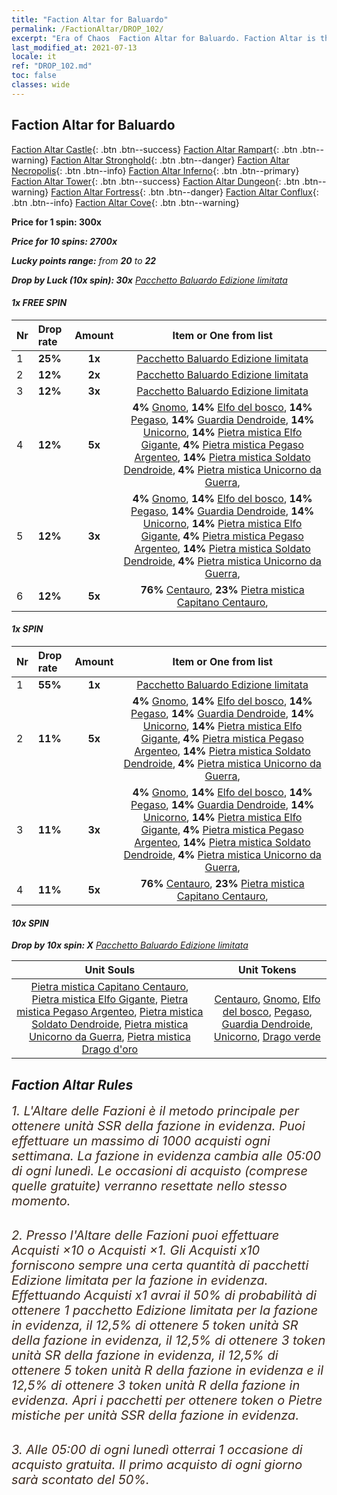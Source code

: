 ```yaml
---
title: "Faction Altar for Baluardo"
permalink: /FactionAltar/DROP_102/
excerpt: "Era of Chaos  Faction Altar for Baluardo. Faction Altar is the primary method for obtaining SSR units from the popular faction. Limited to 1,000 purchases each week. The popular faction changes at 05:00 every Monday. Purchase attempts and free purchase attempts will also reset then."
last_modified_at: 2021-07-13
locale: it
ref: "DROP_102.md"
toc: false
classes: wide
---
```


##  Faction Altar for **Baluardo**

  [Faction Altar Castle](/it/FactionAltar/DROP_101/){: .btn .btn--success} [Faction Altar Rampart](/it/FactionAltar/DROP_102/){: .btn .btn--warning} [Faction Altar Stronghold](/it/FactionAltar/DROP_103/){: .btn .btn--danger} [Faction Altar Necropolis](/it/FactionAltar/DROP_104/){: .btn .btn--info} [Faction Altar Inferno](/it/FactionAltar/DROP_105/){: .btn .btn--primary} [Faction Altar Tower](/it/FactionAltar/DROP_106/){: .btn .btn--success} [Faction Altar Dungeon](/it/FactionAltar/DROP_107/){: .btn .btn--warning} [Faction Altar Fortress](/it/FactionAltar/DROP_108/){: .btn .btn--danger} [Faction Altar Conflux](/it/FactionAltar/DROP_109/){: .btn .btn--info} [Faction Altar Cove](/it/FactionAltar/DROP_112/){: .btn .btn--warning} 

  **Price for 1 spin: 300x** <i class="fas fa-gem"/>

  **Price for 10 spins: 2700x** <i class="fas fa-gem"/>

  **Lucky points range:** from **20** to **22**

  **Drop by Luck (10x spin): 30x** [Pacchetto Baluardo Edizione limitata](/ItemsIT/con_2101/)

####  1x FREE SPIN 

  |    Nr    |  Drop rate  |  Amount   |   Item or One from list  |
  |:---------|:------------|:---------:|:------------------------:|
  | 1 | **25%** | **1x** | [Pacchetto Baluardo Edizione limitata](/ItemsIT/con_2101/) |
  | 2 | **12%** | **2x** | [Pacchetto Baluardo Edizione limitata](/ItemsIT/con_2101/) |
  | 3 | **12%** | **3x** | [Pacchetto Baluardo Edizione limitata](/ItemsIT/con_2101/) |
  | 4 | **12%** | **5x** |  **4%** [Gnomo](/ItemsIT/unt_200/),  **14%** [Elfo del bosco](/ItemsIT/unt_201/),  **14%** [Pegaso](/ItemsIT/unt_202/),  **14%** [Guardia Dendroide](/ItemsIT/unt_203/),  **14%** [Unicorno](/ItemsIT/unt_204/),  **14%** [Pietra mistica Elfo Gigante](/ItemsIT/unt_291/),  **4%** [Pietra mistica Pegaso Argenteo](/ItemsIT/unt_292/),  **14%** [Pietra mistica Soldato Dendroide](/ItemsIT/unt_293/),  **4%** [Pietra mistica Unicorno da Guerra](/ItemsIT/unt_294/),  |
  | 5 | **12%** | **3x** |  **4%** [Gnomo](/ItemsIT/unt_200/),  **14%** [Elfo del bosco](/ItemsIT/unt_201/),  **14%** [Pegaso](/ItemsIT/unt_202/),  **14%** [Guardia Dendroide](/ItemsIT/unt_203/),  **14%** [Unicorno](/ItemsIT/unt_204/),  **14%** [Pietra mistica Elfo Gigante](/ItemsIT/unt_291/),  **4%** [Pietra mistica Pegaso Argenteo](/ItemsIT/unt_292/),  **14%** [Pietra mistica Soldato Dendroide](/ItemsIT/unt_293/),  **4%** [Pietra mistica Unicorno da Guerra](/ItemsIT/unt_294/),  |
  | 6 | **12%** | **5x** |  **76%** [Centauro](/ItemsIT/unt_199/),  **23%** [Pietra mistica Capitano Centauro](/ItemsIT/unt_290/),  |


####  1x SPIN 

  |    Nr    |  Drop rate  |  Amount   |   Item or One from list  |
  |:---------|:------------|:---------:|:------------------------:|
  | 1 | **55%** | **1x** | [Pacchetto Baluardo Edizione limitata](/ItemsIT/con_2101/) |
  | 2 | **11%** | **5x** |  **4%** [Gnomo](/ItemsIT/unt_200/),  **14%** [Elfo del bosco](/ItemsIT/unt_201/),  **14%** [Pegaso](/ItemsIT/unt_202/),  **14%** [Guardia Dendroide](/ItemsIT/unt_203/),  **14%** [Unicorno](/ItemsIT/unt_204/),  **14%** [Pietra mistica Elfo Gigante](/ItemsIT/unt_291/),  **4%** [Pietra mistica Pegaso Argenteo](/ItemsIT/unt_292/),  **14%** [Pietra mistica Soldato Dendroide](/ItemsIT/unt_293/),  **4%** [Pietra mistica Unicorno da Guerra](/ItemsIT/unt_294/),  |
  | 3 | **11%** | **3x** |  **4%** [Gnomo](/ItemsIT/unt_200/),  **14%** [Elfo del bosco](/ItemsIT/unt_201/),  **14%** [Pegaso](/ItemsIT/unt_202/),  **14%** [Guardia Dendroide](/ItemsIT/unt_203/),  **14%** [Unicorno](/ItemsIT/unt_204/),  **14%** [Pietra mistica Elfo Gigante](/ItemsIT/unt_291/),  **4%** [Pietra mistica Pegaso Argenteo](/ItemsIT/unt_292/),  **14%** [Pietra mistica Soldato Dendroide](/ItemsIT/unt_293/),  **4%** [Pietra mistica Unicorno da Guerra](/ItemsIT/unt_294/),  |
  | 4 | **11%** | **5x** |  **76%** [Centauro](/ItemsIT/unt_199/),  **23%** [Pietra mistica Capitano Centauro](/ItemsIT/unt_290/),  |


####  10x SPIN 

  **Drop by 10x spin: X** [Pacchetto Baluardo Edizione limitata](/ItemsIT/con_2101/)

  |    Unit Souls    |  Unit Tokens  |
  |:----------------:|:-------------:|
  | [Pietra mistica Capitano Centauro](/ItemsIT/unt_290/), [Pietra mistica Elfo Gigante](/ItemsIT/unt_291/), [Pietra mistica Pegaso Argenteo](/ItemsIT/unt_292/), [Pietra mistica Soldato Dendroide](/ItemsIT/unt_293/), [Pietra mistica Unicorno da Guerra](/ItemsIT/unt_294/), [Pietra mistica Drago d'oro](/ItemsIT/unt_295/) | [Centauro](/ItemsIT/unt_199/), [Gnomo](/ItemsIT/unt_200/), [Elfo del bosco](/ItemsIT/unt_201/), [Pegaso](/ItemsIT/unt_202/), [Guardia Dendroide](/ItemsIT/unt_203/), [Unicorno](/ItemsIT/unt_204/), [Drago verde](/ItemsIT/unt_205/) |



## Faction Altar Rules

  <span style="color: #3c2a1e;font-size:20px">1. L'Altare delle Fazioni è il metodo principale per ottenere unità SSR della fazione in evidenza. Puoi effettuare un massimo di 1000 acquisti ogni settimana. La fazione in evidenza cambia alle 05:00 di ogni lunedì. Le occasioni di acquisto (comprese quelle gratuite) verranno resettate nello stesso momento.</span><br/>

<br/>  <span style="color: #3c2a1e;font-size:20px">2. Presso l'Altare delle Fazioni puoi effettuare Acquisti ×10 o Acquisti ×1. Gli Acquisti x10 forniscono sempre una certa quantità di pacchetti Edizione limitata per la fazione in evidenza. Effettuando Acquisti x1 avrai il 50% di probabilità di ottenere 1 pacchetto Edizione limitata per la fazione in evidenza, il 12,5% di ottenere 5 token unità SR della fazione in evidenza, il 12,5% di ottenere 3 token unità SR della fazione in evidenza, il 12,5% di ottenere 5 token unità R della fazione in evidenza e il 12,5% di ottenere 3 token unità R della fazione in evidenza. Apri i pacchetti per ottenere token o Pietre mistiche per unità SSR della fazione in evidenza.</span>

<br/>  <span style="color: #3c2a1e;font-size:20px">3. Alle 05:00 di ogni lunedì otterrai 1 occasione di acquisto gratuita. Il primo acquisto di ogni giorno sarà scontato del 50%.</span><br/>

<br/>